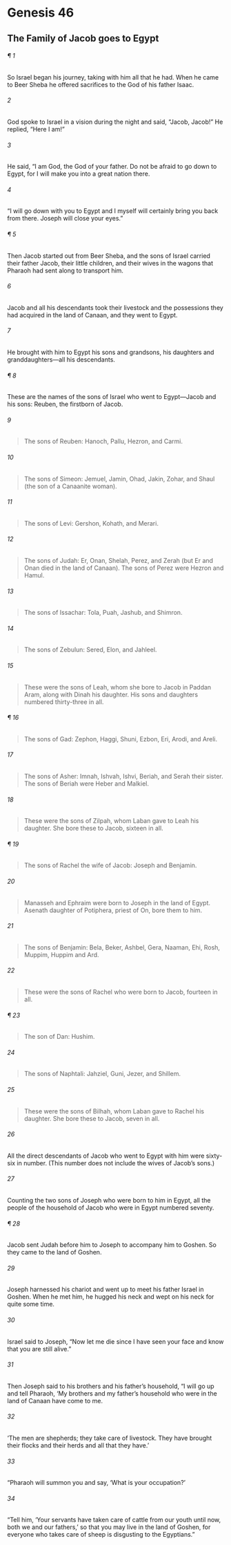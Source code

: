 # Genesis 46
## The Family of Jacob goes to Egypt
###### ¶ 1
So Israel began his journey, taking with him all that he had. When he came to Beer Sheba he offered sacrifices to the God of his father Isaac.
###### 2
God spoke to Israel in a vision during the night and said, “Jacob, Jacob!” He replied, “Here I am!”
###### 3
He said, “I am God, the God of your father. Do not be afraid to go down to Egypt, for I will make you into a great nation there.
###### 4
“I will go down with you to Egypt and I myself will certainly bring you back from there. Joseph will close your eyes.”
###### ¶ 5
Then Jacob started out from Beer Sheba, and the sons of Israel carried their father Jacob, their little children, and their wives in the wagons that Pharaoh had sent along to transport him.
###### 6
Jacob and all his descendants took their livestock and the possessions they had acquired in the land of Canaan, and they went to Egypt.
###### 7
He brought with him to Egypt his sons and grandsons, his daughters and granddaughters—all his descendants.
###### ¶ 8
These are the names of the sons of Israel who went to Egypt—Jacob and his sons: Reuben, the firstborn of Jacob.
###### 9
> The sons of Reuben: Hanoch, Pallu, Hezron, and Carmi.
###### 10
> The sons of Simeon: Jemuel, Jamin, Ohad, Jakin, Zohar, and Shaul (the son of a Canaanite woman).
###### 11
> The sons of Levi: Gershon, Kohath, and Merari.
###### 12
> The sons of Judah: Er, Onan, Shelah, Perez, and Zerah (but Er and Onan died in the land of Canaan).
> The sons of Perez were Hezron and Hamul.
###### 13
> The sons of Issachar: Tola, Puah, Jashub, and Shimron.
###### 14
> The sons of Zebulun: Sered, Elon, and Jahleel.
###### 15
> These were the sons of Leah, whom she bore to Jacob in Paddan Aram, along with Dinah his daughter. His sons and daughters numbered thirty-three in all.
###### ¶ 16
> The sons of Gad: Zephon, Haggi, Shuni, Ezbon, Eri, Arodi, and Areli.
###### 17
> The sons of Asher: Imnah, Ishvah, Ishvi, Beriah, and Serah their sister.
> The sons of Beriah were Heber and Malkiel.
###### 18
> These were the sons of Zilpah, whom Laban gave to Leah his daughter. She bore these to Jacob, sixteen in all.
###### ¶ 19
> The sons of Rachel the wife of Jacob: Joseph and Benjamin.
###### 20
> Manasseh and Ephraim were born to Joseph in the land of Egypt. Asenath daughter of Potiphera, priest of On, bore them to him.
###### 21
> The sons of Benjamin: Bela, Beker, Ashbel, Gera, Naaman, Ehi, Rosh, Muppim, Huppim and Ard.
###### 22
> These were the sons of Rachel who were born to Jacob, fourteen in all.
###### ¶ 23
> The son of Dan: Hushim.
###### 24
> The sons of Naphtali: Jahziel, Guni, Jezer, and Shillem.
###### 25
> These were the sons of Bilhah, whom Laban gave to Rachel his daughter. She bore these to Jacob, seven in all.
###### 26
All the direct descendants of Jacob who went to Egypt with him were sixty-six in number. (This number does not include the wives of Jacob’s sons.)
###### 27
Counting the two sons of Joseph who were born to him in Egypt, all the people of the household of Jacob who were in Egypt numbered seventy.
###### ¶ 28
Jacob sent Judah before him to Joseph to accompany him to Goshen. So they came to the land of Goshen.
###### 29
Joseph harnessed his chariot and went up to meet his father Israel in Goshen. When he met him, he hugged his neck and wept on his neck for quite some time.
###### 30
Israel said to Joseph, “Now let me die since I have seen your face and know that you are still alive.”
###### 31
Then Joseph said to his brothers and his father’s household, “I will go up and tell Pharaoh, ‘My brothers and my father’s household who were in the land of Canaan have come to me.
###### 32
‘The men are shepherds; they take care of livestock. They have brought their flocks and their herds and all that they have.’
###### 33
“Pharaoh will summon you and say, ‘What is your occupation?’
###### 34
“Tell him, ‘Your servants have taken care of cattle from our youth until now, both we and our fathers,’ so that you may live in the land of Goshen, for everyone who takes care of sheep is disgusting to the Egyptians.”
